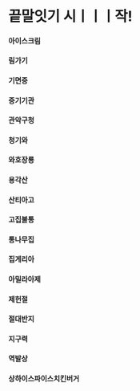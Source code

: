 # 끝말잇기 시ㅣㅣㅣ작!

#### 아이스크림

#### 림가기

#### 기면증

#### 증기기관

#### 관악구청

#### 청기와

#### 와호장룡

#### 용각산

#### 산티아고

#### 고집불통

#### 통나무집

#### 집게리아

#### 아밀라아제

#### 제헌절

#### 절대반지

#### 지구력

#### 역발상

#### 상하이스파이스치킨버거